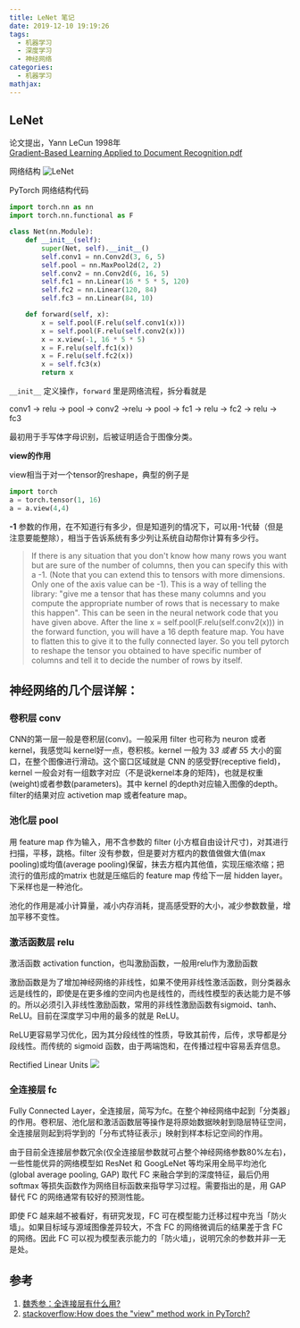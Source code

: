 ```yaml
---
title: LeNet 笔记
date: 2019-12-10 19:19:26
tags:
  - 机器学习
  - 深度学习
  - 神经网络
categories:
  - 机器学习
mathjax:
---
```

## LeNet
论文提出，Yann LeCun 1998年  
[Gradient-Based Learning Applied to Document Recognition.pdf](http://yann.lecun.com/exdb/publis/pdf/lecun-01a.pdf)

网络结构
![LeNet](https://i.loli.net/2019/12/10/Do7F938hGXu2QJt.png)

PyTorch 网络结构代码

```python
import torch.nn as nn
import torch.nn.functional as F

class Net(nn.Module):
    def __init__(self):
        super(Net, self).__init__()
        self.conv1 = nn.Conv2d(3, 6, 5)
        self.pool = nn.MaxPool2d(2, 2)
        self.conv2 = nn.Conv2d(6, 16, 5)
        self.fc1 = nn.Linear(16 * 5 * 5, 120)
        self.fc2 = nn.Linear(120, 84)
        self.fc3 = nn.Linear(84, 10)

    def forward(self, x):
        x = self.pool(F.relu(self.conv1(x)))
        x = self.pool(F.relu(self.conv2(x)))
        x = x.view(-1, 16 * 5 * 5)
        x = F.relu(self.fc1(x))
        x = F.relu(self.fc2(x))
        x = self.fc3(x)
        return x
```

`__init__` 定义操作，`forward` 里是网络流程，拆分看就是

conv1 -> relu -> pool -> conv2 ->relu -> pool -> fc1 -> relu -> fc2 -> relu -> fc3

最初用于手写体字母识别，后被证明适合于图像分类。

**view的作用**

view相当于对一个tensor的reshape，典型的例子是

```python
import torch
a = torch.tensor(1, 16)
a = a.view(4,4)
```

**-1** 参数的作用，在不知道行有多少，但是知道列的情况下，可以用-1代替（但是注意要能整除），相当于告诉系统有多少列让系统自动帮你计算有多少行。
> If there is any situation that you don't know how many rows you want but are sure of the number of columns, then you can specify this with a -1. (Note that you can extend this to tensors with more dimensions. Only one of the axis value can be -1). This is a way of telling the library: "give me a tensor that has these many columns and you compute the appropriate number of rows that is necessary to make this happen".
> This can be seen in the neural network code that you have given above. After the line x = self.pool(F.relu(self.conv2(x))) in the forward function, you will have a 16 depth feature map. You have to flatten this to give it to the fully connected layer. So you tell pytorch to reshape the tensor you obtained to have specific number of columns and tell it to decide the number of rows by itself.




## 神经网络的几个层详解：
### 卷积层 conv
CNN的第一层一般是卷积层(conv)。一般采用 filter 也可称为 neuron 或者 kernel，我感觉叫 kernel好一点，卷积核。kernel 一般为 3*3 或者 5*5 大小的窗口，在整个图像进行滑动。这个窗口区域就是 CNN 的感受野(receptive field)， kernel 一般会对有一组数字对应（不是说kernel本身的矩阵)，也就是权重(weight)或者参数(parameters)。其中 kernel 的depth对应输入图像的depth。filter的结果对应 activetion map 或者feature map。

### 池化层 pool
用 feature map 作为输入，用不含参数的 filter (小方框自由设计尺寸)，对其进行扫描，平移，跳格。filter 没有参数，但是要对方框内的数值做做大值(max pooling)或均值(average pooling)保留，抹去方框内其他值，实现压缩浓缩；把流行的值形成的matrix 也就是压缩后的 feature map 传给下一层 hidden layer。
下采样也是一种池化。

池化的作用是减小计算量，减小内存消耗，提高感受野的大小，减少参数数量，增加平移不变性。

### 激活函数层 relu
激活函数 activation function，也叫激励函数，一般用relu作为激励函数

激励函数是为了增加神经网络的非线性，如果不使用非线性激活函数，则分类器永远是线性的，即使是在更多维的空间内也是线性的，而线性模型的表达能力是不够的。所以必须引入非线性激励函数，常用的非线性激励函数有sigmoid、tanh、ReLU。目前在深度学习中用的最多的就是 ReLU。

ReLU更容易学习优化，因为其分段线性的性质，导致其前传，后传，求导都是分段线性。而传统的 sigmoid 函数，由于两端饱和，在传播过程中容易丢弃信息。

Rectified Linear Units
![](https://i.loli.net/2019/12/10/dnZh3HFN7eVUbzq.png)
### 全连接层 fc
Fully Connected Layer，全连接层，简写为fc。在整个神经网络中起到「分类器」的作用。卷积层、池化层和激活函数层等操作是将原始数据映射到隐层特征空间，全连接层则起到将学到的「分布式特征表示」映射到样本标记空间的作用。

由于目前全连接层参数冗余(仅全连接层参数就可占整个神经网络参数80%左右)，一些性能优异的网络模型如 ResNet 和 GoogLeNet 等均采用全局平均池化(global average pooling, GAP) 取代 FC 来融合学到的深度特征，最后仍用 softmax 等损失函数作为网络目标函数来指导学习过程。需要指出的是，用 GAP 替代 FC 的网络通常有较好的预测性能。

即使 FC 越来越不被看好，有研究发现，FC 可在模型能力迁移过程中充当「防火墙」。如果目标域与源域图像差异较大，不含 FC 的网络微调后的结果差于含 FC 的网络。因此 FC 可以视为模型表示能力的「防火墙」，说明冗余的参数并非一无是处。



## 参考

1. [魏秀参：全连接层有什么用?](https://www.zhihu.com/question/41037974)
2. [stackoverflow:How does the "view" method work in PyTorch?](https://stackoverflow.com/questions/42479902/how-does-the-view-method-work-in-pytorch)
